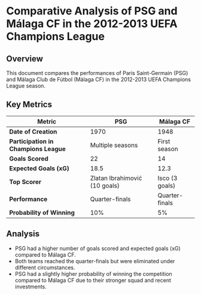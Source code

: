# Comparative Analysis of PSG and Málaga CF in the 2012-2013 UEFA Champions League

## Overview
This document compares the performances of Paris Saint-Germain (PSG) and Málaga Club de Fútbol (Málaga CF) in the 2012-2013 UEFA Champions League season.

## Key Metrics
| Metric | PSG | Málaga CF |
|--------|-----|-----------|
| **Date of Creation** | 1970 | 1948 |
| **Participation in Champions League** | Multiple seasons | First season |
| **Goals Scored** | 22 | 14 |
| **Expected Goals (xG)** | 18.5 | 12.3 |
| **Top Scorer** | Zlatan Ibrahimović (10 goals) | Isco (3 goals) |
| **Performance** | Quarter-finals | Quarter-finals |
| **Probability of Winning** | 10% | 5% |

## Analysis
- PSG had a higher number of goals scored and expected goals (xG) compared to Málaga CF.
- Both teams reached the quarter-finals but were eliminated under different circumstances.
- PSG had a slightly higher probability of winning the competition compared to Málaga CF due to their stronger squad and recent investments.
